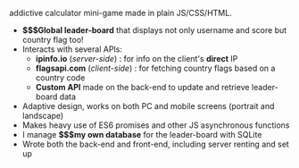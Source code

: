 addictive calculator mini-game made in plain JS/CSS/HTML.

- **$$$Global leader-board** that displays not only username and score but country flag too!
- Interacts with several APIs:
    - **ipinfo.io** (*server-side*) : for info on the client's **direct** IP 
    - **flagsapi.com** (*client-side*) : for fetching country flags based on a country code
    - **Custom API** made on the back-end to update and retrieve leader-board data
- Adaptive design, works on both PC and mobile screens (portrait and landscape)
- Makes heavy use of ES6 promises and other JS asynchronous functions
- I manage **$$$my own database** for the leader-board with SQLite
- Wrote both the back-end and front-end, including server renting and set up
